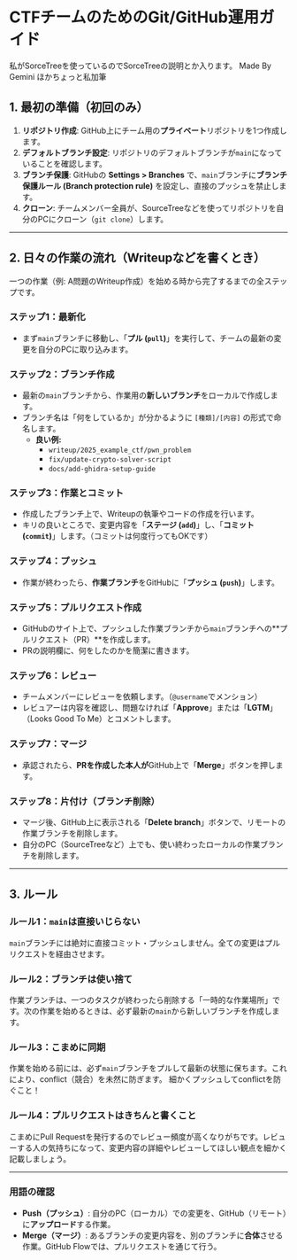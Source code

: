 # CTFチームのためのGit/GitHub運用ガイド

私がSorceTreeを使っているのでSorceTreeの説明とか入ります。
Made By Gemini
ほかちょっと私加筆

## 1. 最初の準備（初回のみ）

1.  **リポジトリ作成**: GitHub上にチーム用の**プライベート**リポジトリを1つ作成します。
2.  **デフォルトブランチ設定**: リポジトリのデフォルトブランチが`main`になっていることを確認します。
3.  **ブランチ保護**: GitHubの **Settings > Branches** で、`main`ブランチに**ブランチ保護ルール (Branch protection rule)** を設定し、直接のプッシュを禁止します。
4.  **クローン**: チームメンバー全員が、SourceTreeなどを使ってリポジトリを自分のPCにクローン（`git clone`）します。

---

## 2. 日々の作業の流れ（Writeupなどを書くとき）

一つの作業（例: A問題のWriteup作成）を始める時から完了するまでの全ステップです。

### ステップ1：最新化
- まず`main`ブランチに移動し、「**プル (`pull`)**」を実行して、チームの最新の変更を自分のPCに取り込みます。

### ステップ2：ブランチ作成
- 最新の`main`ブランチから、作業用の**新しいブランチ**をローカルで作成します。
- ブランチ名は「何をしているか」が分かるように `[種類]/[内容]` の形式で命名します。
  - **良い例:**
    - `writeup/2025_example_ctf/pwn_problem`
    - `fix/update-crypto-solver-script`
    - `docs/add-ghidra-setup-guide`

### ステップ3：作業とコミット
- 作成したブランチ上で、Writeupの執筆やコードの作成を行います。
- キリの良いところで、変更内容を「**ステージ (`add`)**」し、「**コミット (`commit`)**」します。（コミットは何度行ってもOKです）

### ステップ4：プッシュ
- 作業が終わったら、**作業ブランチ**をGitHubに「**プッシュ (`push`)**」します。

### ステップ5：プルリクエスト作成
- GitHubのサイト上で、プッシュした作業ブランチから`main`ブランチへの**プルリクエスト（PR）**を作成します。
- PRの説明欄に、何をしたのかを簡潔に書きます。

### ステップ6：レビュー
- チームメンバーにレビューを依頼します。（`@username`でメンション）
- レビュアーは内容を確認し、問題なければ「**Approve**」または「**LGTM**」（Looks Good To Me）とコメントします。

### ステップ7：マージ
- 承認されたら、**PRを作成した本人が**GitHub上で「**Merge**」ボタンを押します。

### ステップ8：片付け（ブランチ削除）
- マージ後、GitHub上に表示される「**Delete branch**」ボタンで、リモートの作業ブランチを削除します。
- 自分のPC（SourceTreeなど）上でも、使い終わったローカルの作業ブランチを削除します。

---

## 3. ルール

### ルール1：`main`は直接いじらない
`main`ブランチには絶対に直接コミット・プッシュしません。全ての変更はプルリクエストを経由させます。

### ルール2：ブランチは使い捨て
作業ブランチは、一つのタスクが終わったら削除する「一時的な作業場所」です。次の作業を始めるときは、必ず最新の`main`から新しいブランチを作成します。

### ルール3：こまめに同期
作業を始める前には、必ず`main`ブランチをプルして最新の状態に保ちます。これにより、conflict（競合）を未然に防ぎます。
細かくプッシュしてconflictを防ぐこと！

### ルール4：プルリクエストはきちんと書くこと
こまめにPull Requestを発行するのでレビュー頻度が高くなりがちです。レビューする人の気持ちになって、変更内容の詳細やレビューしてほしい観点を細かく記載しましょう。

---

### 用語の確認

- **Push（プッシュ）**: 自分のPC（ローカル）での変更を、GitHub（リモート）に**アップロード**する作業。
- **Merge（マージ）**: あるブランチの変更内容を、別のブランチに**合体**させる作業。GitHub Flowでは、プルリクエストを通じて行う。